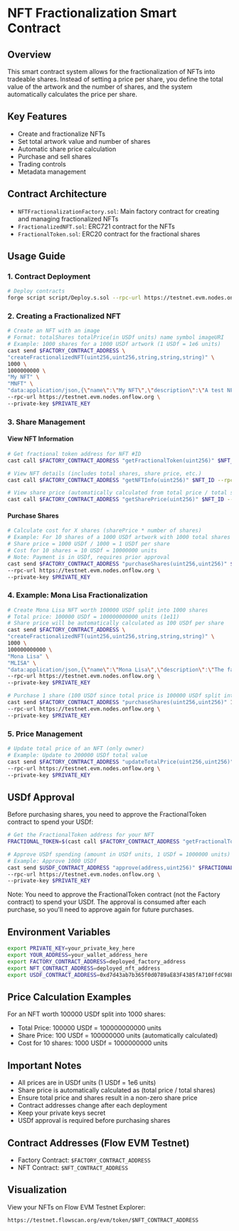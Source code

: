 # NFT Fractionalization Smart Contract

## Overview
This smart contract system allows for the fractionalization of NFTs into tradeable shares. Instead of setting a price per share, you define the total value of the artwork and the number of shares, and the system automatically calculates the price per share.

## Key Features
- Create and fractionalize NFTs
- Set total artwork value and number of shares
- Automatic share price calculation
- Purchase and sell shares
- Trading controls
- Metadata management

## Contract Architecture
- `NFTFractionalizationFactory.sol`: Main factory contract for creating and managing fractionalized NFTs
- `FractionalizedNFT.sol`: ERC721 contract for the NFTs
- `FractionalToken.sol`: ERC20 contract for the fractional shares

## Usage Guide

### 1. Contract Deployment
```bash
# Deploy contracts
forge script script/Deploy.s.sol --rpc-url https://testnet.evm.nodes.onflow.org --broadcast --private-key $PRIVATE_KEY
```

### 2. Creating a Fractionalized NFT
```bash
# Create an NFT with an image
# Format: totalShares totalPrice(in USDf units) name symbol imageURI
# Example: 1000 shares for a 1000 USDf artwork (1 USDf = 1e6 units)
cast send $FACTORY_CONTRACT_ADDRESS \
"createFractionalizedNFT(uint256,uint256,string,string,string)" \
1000 \
1000000000 \
"My NFT" \
"MNFT" \
"data:application/json,{\"name\":\"My NFT\",\"description\":\"A test NFT\",\"image\":\"https://picsum.photos/500/500\"}" \
--rpc-url https://testnet.evm.nodes.onflow.org \
--private-key $PRIVATE_KEY
```

### 3. Share Management

#### View NFT Information
```bash
# Get fractional token address for NFT #ID
cast call $FACTORY_CONTRACT_ADDRESS "getFractionalToken(uint256)" $NFT_ID --rpc-url https://testnet.evm.nodes.onflow.org

# View NFT details (includes total shares, share price, etc.)
cast call $FACTORY_CONTRACT_ADDRESS "getNFTInfo(uint256)" $NFT_ID --rpc-url https://testnet.evm.nodes.onflow.org

# View share price (automatically calculated from total price / total shares)
cast call $FACTORY_CONTRACT_ADDRESS "getSharePrice(uint256)" $NFT_ID --rpc-url https://testnet.evm.nodes.onflow.org
```

#### Purchase Shares
```bash
# Calculate cost for X shares (sharePrice * number of shares)
# Example: For 10 shares of a 1000 USDf artwork with 1000 total shares
# Share price = 1000 USDf / 1000 = 1 USDf per share
# Cost for 10 shares = 10 USDf = 10000000 units
# Note: Payment is in USDf, requires prior approval
cast send $FACTORY_CONTRACT_ADDRESS "purchaseShares(uint256,uint256)" $NFT_ID 10 \
--rpc-url https://testnet.evm.nodes.onflow.org \
--private-key $PRIVATE_KEY
```

### 4. Example: Mona Lisa Fractionalization
```bash
# Create Mona Lisa NFT worth 100000 USDf split into 1000 shares
# Total price: 100000 USDf = 100000000000 units (1e11)
# Share price will be automatically calculated as 100 USDf per share
cast send $FACTORY_CONTRACT_ADDRESS \
"createFractionalizedNFT(uint256,uint256,string,string,string)" \
1000 \
100000000000 \
"Mona Lisa" \
"MLISA" \
"data:application/json,{\"name\":\"Mona Lisa\",\"description\":\"The famous painting by Leonardo da Vinci\",\"image\":\"https://upload.wikimedia.org/wikipedia/commons/thumb/e/ec/Mona_Lisa%2C_by_Leonardo_da_Vinci%2C_from_C2RMF_retouched.jpg/687px-Mona_Lisa%2C_by_Leonardo_da_Vinci%2C_from_C2RMF_retouched.jpg\"}" \
--rpc-url https://testnet.evm.nodes.onflow.org \
--private-key $PRIVATE_KEY

# Purchase 1 share (100 USDf since total price is 100000 USDf split into 1000 shares)
cast send $FACTORY_CONTRACT_ADDRESS "purchaseShares(uint256,uint256)" 1 1 \
--rpc-url https://testnet.evm.nodes.onflow.org \
--private-key $PRIVATE_KEY
```

### 5. Price Management
```bash
# Update total price of an NFT (only owner)
# Example: Update to 200000 USDf total value
cast send $FACTORY_CONTRACT_ADDRESS "updateTotalPrice(uint256,uint256)" $NFT_ID 200000000000 \
--rpc-url https://testnet.evm.nodes.onflow.org \
--private-key $PRIVATE_KEY
```

## USDf Approval
Before purchasing shares, you need to approve the FractionalToken contract to spend your USDf:

```bash
# Get the FractionalToken address for your NFT
FRACTIONAL_TOKEN=$(cast call $FACTORY_CONTRACT_ADDRESS "getFractionalToken(uint256)" $NFT_ID --rpc-url https://testnet.evm.nodes.onflow.org)

# Approve USDf spending (amount in USDf units, 1 USDf = 1000000 units)
# Example: Approve 1000 USDf
cast send $USDF_CONTRACT_ADDRESS "approve(address,uint256)" $FRACTIONAL_TOKEN 1000000000 \
--rpc-url https://testnet.evm.nodes.onflow.org \
--private-key $PRIVATE_KEY
```

Note: You need to approve the FractionalToken contract (not the Factory contract) to spend your USDf. The approval is consumed after each purchase, so you'll need to approve again for future purchases.

## Environment Variables
```bash
export PRIVATE_KEY=your_private_key_here
export YOUR_ADDRESS=your_wallet_address_here
export FACTORY_CONTRACT_ADDRESS=deployed_factory_address
export NFT_CONTRACT_ADDRESS=deployed_nft_address
export USDF_CONTRACT_ADDRESS=0xd7d43ab7b365f0d0789aE83F4385fA710FfdC98F  # USDf contract on Flow EVM Testnet
```

## Price Calculation Examples
For an NFT worth 100000 USDf split into 1000 shares:
- Total Price: 100000 USDf = 100000000000 units
- Share Price: 100 USDf = 100000000 units (automatically calculated)
- Cost for 10 shares: 1000 USDf = 1000000000 units

## Important Notes
- All prices are in USDf units (1 USDf = 1e6 units)
- Share price is automatically calculated as (total price / total shares)
- Ensure total price and shares result in a non-zero share price
- Contract addresses change after each deployment
- Keep your private keys secret
- USDf approval is required before purchasing shares

## Contract Addresses (Flow EVM Testnet)
- Factory Contract: `$FACTORY_CONTRACT_ADDRESS`
- NFT Contract: `$NFT_CONTRACT_ADDRESS`

## Visualization
View your NFTs on Flow EVM Testnet Explorer:
```
https://testnet.flowscan.org/evm/token/$NFT_CONTRACT_ADDRESS
```
